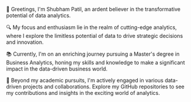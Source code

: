 👋 Greetings, I'm Shubham Patil, an ardent believer in the transformative potential of data analytics.

🔍 My focus and enthusiasm lie in the realm of cutting-edge analytics, where I explore the limitless potential of data to drive strategic decisions and innovation.

📚 Currently, I'm on an enriching journey pursuing a Master's degree in Business Analytics, honing my skills and knowledge to make a significant impact in the data-driven business world.

💼 Beyond my academic pursuits, I'm actively engaged in various data-driven projects and collaborations. Explore my GitHub repositories to see my contributions and insights in the exciting world of analytics.
<!---
shubhamsanjaypatil/shubhamsanjaypatil is a ✨ special ✨ repository because its `README.md` (this file) appears on your GitHub profile.
You can click the Preview link to take a look at your changes.
--->
